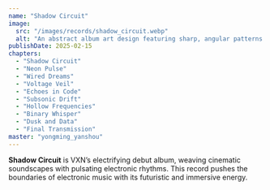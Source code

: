 ```yaml
---
name: "Shadow Circuit"
image:
  src: "/images/records/shadow_circuit.webp"
  alt: "An abstract album art design featuring sharp, angular patterns resembling circuit boards with glowing yellow accents against a deep black background, evoking a futuristic and intense aesthetic."
publishDate: 2025-02-15
chapters:
  - "Shadow Circuit"
  - "Neon Pulse"
  - "Wired Dreams"
  - "Voltage Veil"
  - "Echoes in Code"
  - "Subsonic Drift"
  - "Hollow Frequencies"
  - "Binary Whisper"
  - "Dusk and Data"
  - "Final Transmission"
master: "yongming_yanshou"
---
```


**Shadow Circuit** is VXN’s electrifying debut album, weaving cinematic soundscapes with pulsating electronic rhythms. This record pushes the boundaries of electronic music with its futuristic and immersive energy.
